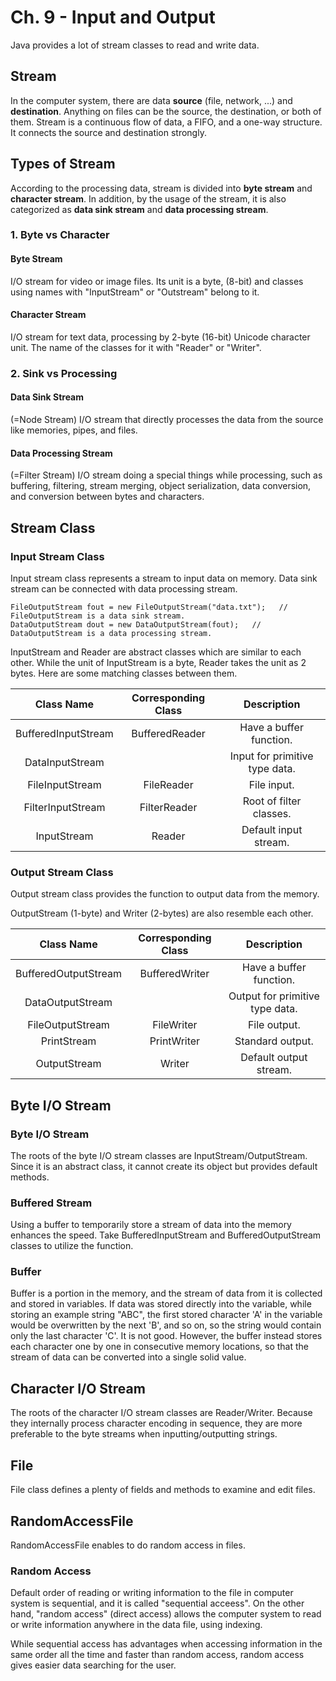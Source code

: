 # Ch. 9 - Input and Output
Java provides a lot of stream classes to read and write data.

## Stream
In the computer system, there are data **source** (file, network, ...) and **destination**.
Anything on files can be the source, the destination, or both of them. Stream is a continuous flow of data, a FIFO, and a one-way structure.
It connects the source and destination strongly.

## Types of Stream
According to the processing data, stream is divided into **byte stream** and **character stream**.
In addition, by the usage of the stream, it is also categorized as **data sink stream** and **data processing stream**.

### 1. Byte vs Character
#### Byte Stream
I/O stream for video or image files.
Its unit is a byte, (8-bit) and classes using names with "InputStream" or "Outstream" belong to it.
#### Character Stream
I/O stream for text data, processing by 2-byte (16-bit) Unicode character unit.
The name of the classes for it with "Reader" or "Writer".

### 2. Sink vs Processing
#### Data Sink Stream
(=Node Stream) I/O stream that directly processes the data from the source like memories, pipes, and files.
#### Data Processing Stream
(=Filter Stream) I/O stream doing a special things while processing, such as buffering, filtering, stream merging, object serialization, data conversion, and conversion between bytes and characters.

## Stream Class
### Input Stream Class
Input stream class represents a stream to input data on memory. Data sink stream can be connected with data processing stream.

    FileOutputStream fout = new FileOutputStream("data.txt");   // FileOutputStream is a data sink stream.
    DataOutputStream dout = new DataOutputStream(fout);   // DataOutputStream is a data processing stream.
    
InputStream and Reader are abstract classes which are similar to each other. While the unit of InputStream is a byte, Reader takes the unit as 2 bytes. Here are some matching classes between them.

| Class Name | Corresponding Class | Description |
| :-: | :-: | :-: |
| BufferedInputStream | BufferedReader | Have a buffer function. |
| DataInputStream | | Input for primitive type data. |
| FileInputStream | FileReader | File input. |
| FilterInputStream | FilterReader | Root of filter classes. |
| InputStream | Reader | Default input stream. |

### Output Stream Class
Output stream class provides the function to output data from the memory.

OutputStream (1-byte) and Writer (2-bytes) are also resemble each other.

| Class Name | Corresponding Class | Description |
| :-: | :-: | :-: |
| BufferedOutputStream | BufferedWriter | Have a buffer function. |
| DataOutputStream | | Output for primitive type data. |
| FileOutputStream | FileWriter | File output. |
| PrintStream | PrintWriter | Standard output. |
| OutputStream | Writer | Default output stream. |

## Byte I/O Stream
### Byte I/O Stream
The roots of the byte I/O stream classes are InputStream/OutputStream. Since it is an abstract class, it cannot create its object but provides default methods.

### Buffered Stream
Using a buffer to temporarily store a stream of data into the memory enhances the speed. Take BufferedInputStream and BufferedOutputStream classes to utilize the function.
### Buffer
Buffer is a portion in the memory, and the stream of data from it is collected and stored in variables. If data was stored directly into the variable, while storing an example string "ABC",
the first stored character 'A' in the variable would be overwritten by the next 'B', and so on, so the string would contain only the last character 'C'. It is not good.
However, the buffer instead stores each character one by one in consecutive memory locations, so that the stream of data can be converted into a single solid value.

## Character I/O Stream
The roots of the character I/O stream classes are Reader/Writer. Because they internally process character encoding in sequence,
they are more preferable to the byte streams when inputting/outputting strings.

## File
File class defines a plenty of fields and methods to examine and edit files.

## RandomAccessFile
RandomAccessFile enables to do random access in files.

### Random Access
Default order of reading or writing information to the file in computer system is sequential, and it is called "sequential acceess". On the other hand, "random access" (direct access) allows the computer system to read or write information anywhere in the data file, using indexing. 

While sequential access has advantages when accessing information in the same order all the time and faster than random access, random access gives easier data searching for the user.
